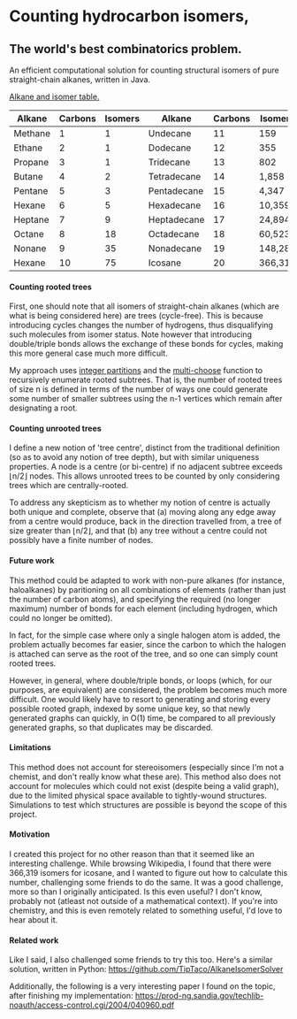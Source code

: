 # Counting hydrocarbon isomers,
## The world's best combinatorics problem.

An efficient computational solution for counting structural isomers of pure straight-chain alkanes, written in Java.

[Alkane and isomer table.](https://en.wikipedia.org/wiki/List_of_straight-chain_alkanes)

| Alkane | Carbons | Isomers | Alkane | Carbons | Isomers
| --- | --- | --- | --- | --- | --- |
| Methane | 1 | 1 | Undecane | 11 | 159
| Ethane | 2 | 1 | Dodecane | 12 | 355
| Propane | 3 | 1 | Tridecane | 13 | 802
| Butane | 4 | 2 | Tetradecane | 14 | 1,858
| Pentane | 5 | 3 | Pentadecane | 15 | 4,347
| Hexane | 6 | 5 | Hexadecane | 16 | 10,359
| Heptane | 7 | 9 | Heptadecane | 17 | 24,894
| Octane | 8 | 18 | Octadecane | 18 | 60,523
| Nonane | 9 | 35 | Nonadecane | 19 | 148,284
| Hexane | 10 | 75 | Icosane | 20 | 366,319

#### Counting rooted trees

First, one should note that all isomers of straight-chain alkanes (which are what is being considered here) are trees (cycle-free).  This is because introducing cycles changes the number of hydrogens, thus disqualifying such molecules from isomer status. Note however that introducing double/triple bonds allows the exchange of these bonds for cycles, making this more general case much more difficult.

My approach uses [integer partitions](https://en.wikipedia.org/wiki/Partition_%28number_theory%29) and the [multi-choose](https://en.wikipedia.org/wiki/Multiset) function to recursively enumerate rooted subtrees. That is, the number of rooted trees of size n is defined in terms of the number of ways one could generate some number of smaller subtrees using the n-1 vertices which remain after designating a root.

#### Counting unrooted trees

I define a new notion of 'tree centre', distinct from the traditional definition (so as to avoid any notion of tree depth), but with similar uniqueness properties. A node is a centre (or bi-centre) if no adjacent subtree exceeds ⌊n/2⌋ nodes. This allows unrooted trees to be counted by only considering trees which are centrally-rooted.

To address any skepticism as to whether my notion of centre is actually both unique and complete, observe that (a) moving along any edge away from a centre would produce, back in the direction travelled from, a tree of size greater than ⌊n/2⌋, and that (b) any tree without a centre could not possibly have a finite number of nodes.

#### Future work

This method could be adapted to work with non-pure alkanes (for instance, haloalkanes) by paritioning on all combinations of elements (rather than just the number of carbon atoms), and specifying the required (no longer maximum) number of bonds for each element (including hydrogen, which could no longer be omitted).

In fact, for the simple case where only a single halogen atom is added, the problem actually becomes far easier, since the carbon to which the halogen is attached can serve as the root of the tree, and so one can simply count rooted trees.

However, in general, where double/triple bonds, or loops (which, for our purposes, are equivalent) are considered, the problem becomes much more difficult. One would likely have to resort to generating and storing every possible rooted graph, indexed by some unique key, so that newly generated graphs can quickly, in O(1) time, be compared to all previously generated graphs, so that duplicates may be discarded.

#### Limitations

This method does not account for stereoisomers (especially since I'm not a chemist, and don't really know what these are).
This method also does not account for molecules which could not exist (despite being a valid graph), due to the limited physical space available to tightly-wound structures. Simulations to test which structures are possible is beyond the scope of this project.

#### Motivation

I created this project for no other reason than that it seemed like an interesting challenge. While browsing Wikipedia, I found that there were 366,319 isomers for icosane, and I wanted to figure out how to calculate this number, challenging some friends to do the same. It was a good challenge, more so than I originally anticipated. Is this even useful? I don't know, probably not (atleast not outside of a mathematical context). If you're into chemistry, and this is even remotely related to something useful, I'd love to hear about it.

#### Related work

Like I said, I also challenged some friends to try this too. Here's a similar solution, written in Python:
https://github.com/TipTaco/AlkaneIsomerSolver

Additionally, the following is a very interesting paper I found on the topic, after finishing my implementation:
https://prod-ng.sandia.gov/techlib-noauth/access-control.cgi/2004/040960.pdf
